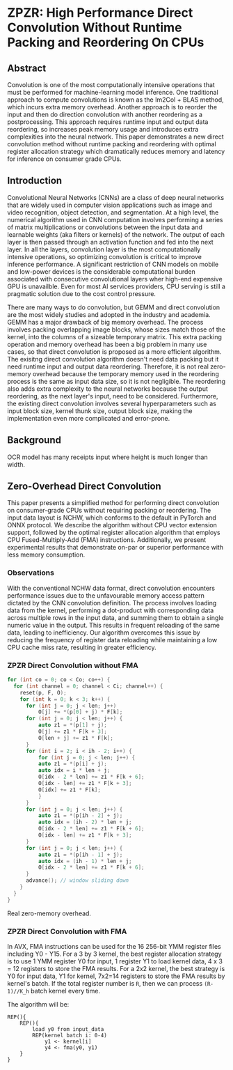 # ZPZR: High Performance Direct Convolution Without Runtime Packing and Reordering On CPUs

## Abstract

Convolution is one of the most computationally intensive operations that must be performed for machine-learning model inference. One traditional approach to compute convolutions is known as the Im2Col + BLAS method, which incurs extra memory overhead. Another approach is to reorder the input and then do direction convolution with another reordering as a postprocessing. This approach requires runtime input and output data reordering, so increases peak memory usage and introduces extra complexities into the neural network. This paper demonstrates a new direct convolution method without runtime packing and reordering with optimal register allocation strategy which dramatically reduces memory and latency for inference on consumer grade CPUs.

## Introduction

Convolutional Neural Networks (CNNs) are a class of deep neural networks that are widely used in computer vision applications such as image and video recognition, object detection, and segmentation. At a high level, the numerical algorithm used in CNN computation involves performing a series of matrix multiplications or convolutions between the input data and learnable weights (aka filters or kernels) of the network. The output of each layer is then passed through an activation function and fed into the next layer. In all the layers, convolution layer is the most computationally intensive operations, so optimizing convolution is critical to improve inference performance. A significant restriction of CNN models on mobile and low-power devices is the considerable computational burden associated with consecutive convolutional layers wher high-end expensive GPU is unavailble. Even for most AI services providers, CPU serving is still a pragmatic solution due to the cost control pressure.


There are many ways to do convolution, but GEMM and direct convolution are the most widely studies and adopted in the industry and academia. GEMM has a major drawback of big memory overhead. The process involves packing overlapping image blocks, whose sizes match those of the kernel, into the columns of a sizeable temporary matrix. This extra packing operation and memory overhead has been a big problem in many use cases, so that direct convolution is proposed as a more efficient algorithm. The exisitng direct convolution algorithm doesn't need data packing but it need runtime input and output data reordering. Therefore, it is not real zero-memory overhead because the temporary memory used in the reordering process is the same as input data size, so it is not negligible. The reordering also adds extra complexity to the neural networks because the output reordering, as the next layer's input, need to be considered. Furthermore, the existing direct convolution involves several hyperparameters such as input block size, kernel thunk size, output block size, making the implementation even more complicated and error-prone.


## Background

OCR model has many receipts input where height is much longer than width.


## Zero-Overhead Direct Convolution

This paper presents a simplified method for performing direct convolution on consumer-grade CPUs without requiring packing or reordering. The input data layout is NCHW, which conforms to the default in PyTorch and ONNX protocol. We describe the algorithm without CPU vector extension support, followed by the optimal register allocation algorithm that employs CPU Fused-Multiply-Add (FMA) instructions. Additionally, we present experimental results that demonstrate on-par or superior performance with less memory consumption.

### Observations

With the conventional NCHW data format, direct convolution encounters performance issues due to the unfavourable memory access pattern dictated by the CNN convolution definition. The process involves loading data from the kernel, performing a dot-product with corresponding data across multiple rows in the input data, and summing them to obtain a single numeric value in the output. This results in frequent reloading of the same data, leading to inefficiency. Our algorithm overcomes this issue by reducing the frequency of register data reloading while maintaining a low CPU cache miss rate, resulting in greater efficiency.

### ZPZR Direct Convolution without FMA

```c++
for (int co = 0; co < Co; co++) {
  for (int channel = 0; channel < Ci; channel++) {
    reset(p, F, O);
    for (int k = 0; k < 3; k++) {
      for (int j = 0; j < len; j++)
          O[j] += *(p[0] + j) * F[k];
      for (int j = 0; j < len; j++) {
          auto z1 = *(p[1] + j);
          O[j] += z1 * F[k + 3];
          O[len + j] += z1 * F[k];
      }
      for (int i = 2; i < ih - 2; i++) {
          for (int j = 0; j < len; j++) {
          auto z1 = *(p[i] + j);
          auto idx = i * len + j;
          O[idx - 2 * len] += z1 * F[k + 6];
          O[idx - len] += z1 * F[k + 3];
          O[idx] += z1 * F[k];
          }
      }
      for (int j = 0; j < len; j++) {
          auto z1 = *(p[ih - 2] + j);
          auto idx = (ih - 2) * len + j;
          O[idx - 2 * len] += z1 * F[k + 6];
          O[idx - len] += z1 * F[k + 3];
      }
      for (int j = 0; j < len; j++) {
          auto z1 = *(p[ih - 1] + j);
          auto idx = (ih - 1) * len + j;
          O[idx - 2 * len] += z1 * F[k + 6];
      }
      advance(); // window sliding down
    }
  }
}
```

Real zero-memory overhead.

### ZPZR Direct Convolution with FMA

In AVX, FMA instructions can be used for the 16 256-bit YMM register files including Y0 - Y15. For a 3 by 3 kernel, the best register allocation strategy is to use 1 YMM register Y0 for input, 1 register Y1 to load kernel data, 4 x 3 = 12 registers to store the FMA results. For a 2x2 kernel, the best strategy is Y0 for input data, Y1 for kernel, 7x2=14 registers to store the FMA results by kernel's batch. If the total register number is `R`, then we can process `(R-1)//K_h` batch kernel every time.


The algorithm will be:

```
REP(){
    REP(){
        load y0 from input_data
        REP(kernel batch i: 0-4)
            y1 <- kernel[i]
            y4 <- fma(y0, y1)
    }
}
```
